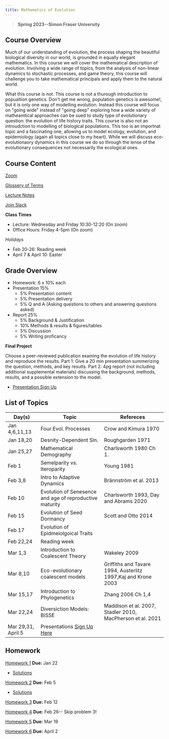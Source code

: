 ```yaml
---
title: Mathematics of Evolution
---
```


> **Spring 2023--Simon Fraser University**

## Course Overview
Much of our understanding of evolution, the process shaping the beautiful biological diversity in our world, is grounded in equally elegant mathematics.  In this course we will cover the mathematical description of evolution. Involving a wide range of topics, from the analysis of non-linear dynamics to stochastic processes, and game theory, this course will challenge you to take mathematical principals and apply them to the natural world. 

What this course is not.  This course is not a thurough introduction to popualtion genetics.  Don't get me wrong, population genetics is awesome!, but it is only one way of modelling evolution.  Instead this course will focus on "going wide" instead of "going deep" exploring how a wide variety of matheamtical approaches can be sued to study type of evolutionary question: the evolution of life history traits.  This course is also not an introudction to modelling of biological populations.  This too is an importnat topic and a fascinating one, allowing us to model ecology, evolution, and epidemiology (again all topics close to my heart).  While we will discuss eco-evolutionaory dynamics in this course we do so through the lense of the evolutionary consequences not necessarily the ecological ones.

## Course Content

[Zoom](https://sfu.zoom.us/j/81781685384?pwd=b2EzYUpRUGYyaVozdkhLRmFlT2F5QT09)

[Glossery of Terms](Glossary.md)

[Lecture Notes](LectureNotes.md)

[Join Slack](https://join.slack.com/t/slack-vuf7711/shared_invite/zt-1m28aiup1-mxpYT7olACPKIUB~dggRmw)

**Class Times**
- Lecture: Wednesday and Friday 10:30-12:20 (On zoom)
- Office Hours: Friday 4-5pm (On zoom)

*Holidays*
- Feb 20-26: Reading week
- April 7 & April 10: Easter

## Grade Overview

- Homework: 6 x 10% each
- Presentation 15%
  - 5% Presentation content
  - 5% Presentation delivery
  - 5% Q and A (Asking questions to others and answering questions asked)
- Report 25% 
  - 5% Background & Justification
  - 10% Methods & results & figures/tables
  - 5% Discussion
  - 5% Writing proficancy

**Final Project**

Choose a peer-reviewed publication examing the evolution of life history and reproduce the results. Part 1: Give a 20 min presentation summerizing the question, methods, and key results.  Part 2: 4pg report (not including additional supplemental materials) discussing the background, methods, results, and a possible extension to the model.

- [Presentation Sign Up](https://docs.google.com/spreadsheets/d/11YHpdu2ibBtqsRmSAPjM6vY0d3mlz9uo-QD0LrYlDiE/edit?usp=sharing)

## List of Topics

|Day(s)| Topic       	| Refereces		|
|---| ----------- 	|  -----------	|
|Jan 4,6,11,13| Four Evol. Processes| Crow and Kimura 1970|
|Jan 18,20| Desnity-Dependent Sln. |Roughgarden 1971       	|
|Jan 25,27| Mathematical Demography|Charlsworth 1980 Ch 1. |
|Feb 1| Semelparity vs. Iteroparity |Young 1981|
|Feb 3,8| Intro to Adaptive Dynamics |Brännström et al. 2013|
|Feb 10| Evolution of Senesence and age of reproductive maturity |Charlsworth 1993, Day and Abrams 2020|
|Feb 15| Evolution of Seed Dormancy| Scott and Otto 2014|
|Feb 17|Evolution of Epidmeiolgoical Traits||
|Feb 22,24|Reading week||
|Mar 1,3|Introduction to Coalescent Theory| Wakeley 2009|
|Mar 8,10|Eco-evolutionary coalescent models|Griffiths and Tavare 1994, Austerlitz 1997,Kaj and Krone 2003|
|Mar 15,17|Introduction to Phylogenetics|Zhang 2006 Ch 1,4|
|Mar 22,24|Diversiction Models: BiSSE|Maddison et al. 2007, Stadler 2010, MacPherson et al. 2021|
|Mar 29,31, April 5|Presentations [Sign Up Here](https://docs.google.com/spreadsheets/d/11YHpdu2ibBtqsRmSAPjM6vY0d3mlz9uo-QD0LrYlDiE/edit?usp=sharing)||

## Homework 

[Homework 1](APMA990_HW1.pdf) **Due:** Jan 22
- [Solutions](https://drive.google.com/file/d/1w6lEmHe00G8osYG7aWLkv95xabhagQXj/view?usp=share_link)

[Homework 2](APMA990_HW2.pdf) **Due:** Feb 5
- [Solutions](https://drive.google.com/file/d/10U07VvGm1A4ktUazXlY05meG0y62WDQB/view?usp=share_link)

[Homework 3](APMA990_HW3.pdf) **Due:** Feb 12

[Homework 4](APMA990_HW4.pdf) **Due:** Feb 26-- Skip problem 3!

[Homework 5](APMA990_HW5.pdf) **Due:** Mar 19

[Homework 6](APMA990_HW6.pdf) **Due:** April 2

